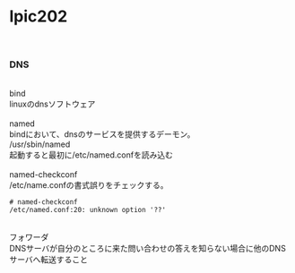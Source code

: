<h1>lpic202</h1><br>

<h3>DNS</h3>
<br>
bind<br>
linuxのdnsソフトウェア<br><br>
named<br>
bindにおいて、dnsのサービスを提供するデーモン。<br>
/usr/sbin/named<br>
起動すると最初に/etc/named.confを読み込む<br><br>
named-checkconf<br>
/etc/name.confの書式誤りをチェックする。<br>

```
# named-checkconf
/etc/named.conf:20: unknown option '??'
```

<br>
フォワーダ<br>
DNSサーバが自分のところに来た問い合わせの答えを知らない場合に他のDNSサーバへ転送すること<br><br>
